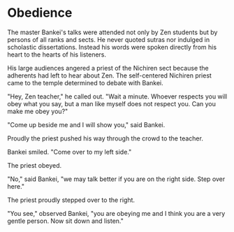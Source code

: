 # Obedience

The master Bankei's talks were attended not only by Zen students but by persons of all ranks and sects. He never quoted sutras nor indulged in scholastic dissertations. Instead his words were spoken directly from his heart to the hearts of his listeners.

His large audiences angered a priest of the Nichiren sect because the adherents had left to hear about Zen. The self-centered Nichiren priest came to the temple determined to debate with Bankei.

"Hey, Zen teacher," he called out. "Wait a minute. Whoever respects you will obey what you say, but a man like myself does not respect you. Can you make me obey you?"

"Come up beside me and I will show you," said Bankei.

Proudly the priest pushed his way through the crowd to the teacher.

Bankei smiled. "Come over to my left side."

The priest obeyed.

"No," said Bankei, "we may talk better if you are on the right side. Step over here."

The priest proudly stepped over to the right.

"You see," observed Bankei, "you are obeying me and I think you are a very gentle person. Now sit down and listen."
